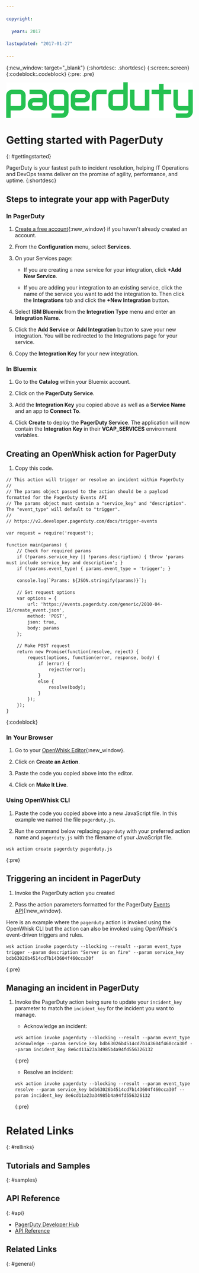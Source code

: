 ```yaml
---

copyright:

  years: 2017

lastupdated: "2017-01-27"

---
```


{:new_window: target="_blank"}
{:shortdesc: .shortdesc}
{:screen:.screen}
{:codeblock:.codeblock}
{:pre: .pre}

![PagerDuty banner](banner.png)

# Getting started with PagerDuty
{: #gettingstarted}

PagerDuty is your fastest path to incident resolution, helping IT Operations and DevOps teams deliver on the promise of agility, performance, and uptime.
{:shortdesc}



## Steps to integrate your app with PagerDuty

### In PagerDuty

1. [Create a free account](https://signup.pagerduty.com/){:new_window} if you haven't already created an account.

2. From the **Configuration** menu, select **Services**.

3. On your Services page:

    - If you are creating a new service for your integration, click **+Add New Service**.

    - If you are adding your integration to an existing service, click the name of the service you want to add the integration to. Then click the **Integrations** tab and click the **+New Integration** button.

4. Select **IBM Bluemix** from the **Integration Type** menu and enter an **Integration Name**.

5. Click the **Add Service** or **Add Integration** button to save your new integration. You will be redirected to the Integrations page for your service.

6. Copy the **Integration Key** for your new integration.

### In Bluemix

1. Go to the **Catalog** within your Bluemix account.

2. Click on the **PagerDuty Service**.

3. Add the **Integration Key** you copied above as well as a **Service Name** and an app to **Connect To**.

4. Click **Create** to deploy the **PagerDuty Service**. The application will now contain the **Integration Key** in their **VCAP_SERVICES** environment variables.

## Creating an OpenWhisk action for PagerDuty

1. Copy this code.

```
// This action will trigger or resolve an incident within PagerDuty
//
// The params object passed to the action should be a payload formatted for the PagerDuty Events API
// The params object must contain a "service_key" and "description". The "event_type" will default to "trigger".
//
// https://v2.developer.pagerduty.com/docs/trigger-events

var request = require('request');

function main(params) {
	// Check for required params
	if (!params.service_key || !params.description) { throw 'params must include service_key and description'; }
	if (!params.event_type) { params.event_type = 'trigger'; }

	console.log(`Params: ${JSON.stringify(params)}`);

	// Set request options
	var options = {
		url: 'https://events.pagerduty.com/generic/2010-04-15/create_event.json',
		method: 'POST',
		json: true,
		body: params
	};

	// Make POST request
	return new Promise(function(resolve, reject) {
		request(options, function(error, response, body) {
			if (error) {
				reject(error);
			}
			else {
				resolve(body);
			}
		});
	});
}
```
{:codeblock}

### In Your Browser

1. Go to your [OpenWhisk Editor](https://console.ng.bluemix.net/openwhisk/editor){:new_window}.

2. Click on **Create an Action**.

3. Paste the code you copied above into the editor.

4. Click on **Make It Live**.

### Using OpenWhisk CLI

1. Paste the code you copied above into a new JavaScript file. In this example we named the file `pagerduty.js`.

2. Run the command below replacing `pagerduty` with your preferred action name and `pagerduty.js` with the filename of your JavaScript file.

```
wsk action create pagerduty pagerduty.js
```
{:pre}

## Triggering an incident in PagerDuty

1. Invoke the PagerDuty action you created

2. Pass the action parameters formatted for the PagerDuty [Events API](https://v2.developer.pagerduty.com/docs/trigger-events){:new_window}.

Here is an example where the `pagerduty` action is invoked using the OpenWhisk CLI but the action can also be invoked using OpenWhisk's event-driven triggers and rules.

```
wsk action invoke pagerduty --blocking --result --param event_type trigger --param description "Server is on fire" --param service_key bdb63026b4514cd7b143604f460cca30f
```
{:pre}

## Managing an incident in PagerDuty

1. Invoke the PagerDuty action being sure to update your `incident_key` parameter to match the `incident_key` for the incident you want to manage.

    - Acknowledge an incident:

    ```
    wsk action invoke pagerduty --blocking --result --param event_type acknowledge --param service_key bdb63026b4514cd7b143604f460cca30f --param incident_key 8e6cd11a23a34985b4a94fd556326132
    ```
    {:pre}

    - Resolve an incident:

    ```
    wsk action invoke pagerduty --blocking --result --param event_type resolve --param service_key bdb63026b4514cd7b143604f460cca30f --param incident_key 8e6cd11a23a34985b4a94fd556326132
    ```
    {:pre}


# Related Links
{: #rellinks}

## Tutorials and Samples
{: #samples}


## API Reference
{: #api}

* [PagerDuty Developer Hub](https://v2.developer.pagerduty.com/)
* [API Reference](https://v2.developer.pagerduty.com/v2/page/api-reference)


## Related Links
{: #general}
